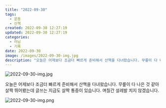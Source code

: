 ```yaml
---
title: "2022-09-30"
tags:
  - 운동
  - 산책
created: 2022-09-30 12:27:19
updated: 2022-09-30 12:27:19
categories:
  - 러닝
  - 기록
date: 2022-09-30
image: /images/2022-09-30-img.jpg
description: "오늘은 어제보다 조금더 빠르게 준비해서 산책을 다녀왔습니다. 무릎이 다 나은 것 같아 살짝 뛰어봤는데 글쓰는 지금도 살짝 통증이 있습니다. 며칠간 설레발 치지 않겠습니다."
---
```


![2022-09-30-img.jpg](/images/2022-09-30-img.jpg)
 
 

오늘은 어제보다 조금더 빠르게 준비해서 산책을 다녀왔습니다. 무릎이 다 나은 것 같아 살짝 뛰어봤는데 글쓰는 지금도 살짝 통증이 있습니다. 며칠간 설레발 치지 않겠습니다.

 
 ![2022-09-30-img.png](/images/2022-09-30-img.png)
